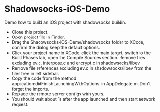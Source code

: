 # Shadowsocks-iOS-Demo
Demo how to build an iOS project with shadowsocks buildin.


* Clone this project.
* Open project file in Finder.
* Drag the Shadowsocks-iOS-Demo/shadowsocks folder to XCode, confirm the dialog keep the default options.
* Click your project name in XCode, click the main target, switch to the Build Phases tab, open the Compile Sources section. Remove files excluding ev.c, interpose.c and encrypt.c in shadowsocks/libev.
* Remove file references excluding ev.c in shadowsocks/libev from the files tree in left sidebar.
* Copy the code from the method application:didFinishLaunchingWithOptions: in AppDelegate.m. Don't forget the imports.
* Replace the remote server configs with yours.
* You should wait about 1s after the app launched and then start network request.
